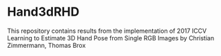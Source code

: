 # Hand3dRHD
This repository contains results from the implementation of 2017 ICCV Learning to Estimate 3D Hand Pose from Single RGB Images by Christian Zimmermann, Thomas Brox
